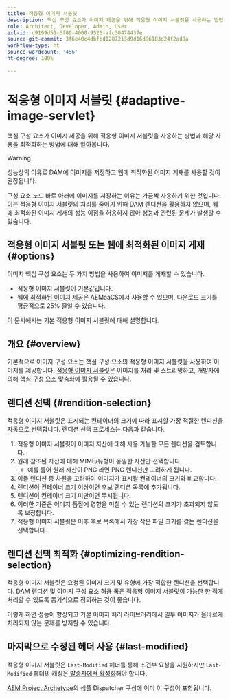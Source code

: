 ```yaml
---
title: 적응형 이미지 서블릿
description: 핵심 구성 요소가 이미지 제공을 위해 적응형 이미지 서블릿을 사용하는 방법과 해당 사용을 최적화하는 방법에 대해 알아봅니다.
role: Architect, Developer, Admin, User
exl-id: d9199d51-6f09-4000-9525-afc30474437e
source-git-commit: 3f6e40c4dbfbd1287213d9d16d96183d24f2ad0a
workflow-type: ht
source-wordcount: '456'
ht-degree: 100%

---
```


# 적응형 이미지 서블릿 {#adaptive-image-servlet}

핵심 구성 요소가 이미지 제공을 위해 적응형 이미지 서블릿을 사용하는 방법과 해당 사용을 최적화하는 방법에 대해 알아봅니다.

>[!WARNING]
>
>성능상의 이유로 DAM에 이미지를 저장하고 웹에 최적화된 이미지 게재를 사용할 것이 권장됩니다.
>
>구성 요소 노드 바로 아래에 이미지를 저장하는 이유는 가끔씩 사용하기 위한 것입니다. 이는 적응형 이미지 서블릿의 처리를 줄이기 위해 DAM 렌디션을 활용하지 않으며, 웹에 최적화된 이미지 게재의 성능 이점을 허용하지 않아 성능과 관련된 문제가 발생할 수 있습니다.

## 적응형 이미지 서블릿 또는 웹에 최적화된 이미지 게재 {#options}

이미지 핵심 구성 요소는 두 가지 방법을 사용하여 이미지를 게재할 수 있습니다.

* 적응형 이미지 서블릿이 기본값입니다.
* [웹에 최적화된 이미지 제공](/help/developing/web-optimized-image-delivery.md)은 AEMaaCS에서 사용할 수 있으며, 다운로드 크기를 평균적으로 25% 줄일 수 있습니다.

이 문서에서는 기본 적응형 이미지 서블릿에 대해 설명합니다.

## 개요 {#overview}

기본적으로 이미지 구성 요소는 핵심 구성 요소의 적응형 이미지 서블릿을 사용하여 이미지를 제공합니다. [적응형 이미지 서블릿](https://github.com/adobe/aem-core-wcm-components/wiki/The-Adaptive-Image-Servlet)은 이미지를 처리 및 스트리밍하고, 개발자에 의해 [핵심 구성 요소 맞춤화](/help/developing/customizing.md)에 활용될 수 있습니다.

## 렌디션 선택 {#rendition-selection}

적응형 이미지 서블릿은 표시되는 컨테이너의 크기에 따라 표시할 가장 적절한 렌디션을 자동으로 선택합니다. 렌디션 선택 프로세스는 다음과 같습니다.

1. 적응형 이미지 서블릿이 이미지 자산에 대해 사용 가능한 모든 렌디션을 검토합니다.
1. 원래 참조된 자산에 대해 MIME/유형이 동일한 자산만 선택합니다.
   * 예를 들어 원래 자산이 PNG 라면 PNG 렌디션만 고려하게 됩니다.
1. 이들 렌디션 중 차원을 고려하여 이미지가 표시될 컨테이너의 크기와 비교합니다.
1. 렌디션이 컨테이너 크기 이상이면 후보 렌디션 목록에 추가됩니다.
1. 렌디션이 컨테이너 크기 미만이면 무시됩니다.
1. 이러한 기준은 이미지 품질에 영향을 미칠 수 있는 렌디션의 크기가 초과되지 않도록 보장합니다.
1. 적응형 이미지 서블릿은 이후 후보 목록에서 가장 작은 파일 크기를 갖는 렌디션을 선택합니다.

## 렌디션 선택 최적화 {#optimizing-rendition-selection}

적응형 이미지 서블릿은 요청된 이미지 크기 및 유형에 가장 적합한 렌디션을 선택합니다. DAM 렌디션 및 이미지 구성 요소 허용 폭은 적응형 이미지 서블릿이 가능한 한 적게 처리할 수 있도록 동기식으로 정의하는 것이 좋습니다.

이렇게 하면 성능이 향상되고 기본 이미지 처리 라이브러리에서 일부 이미지가 올바르게 처리되지 않는 문제를 방지할 수 있습니다.

## 마지막으로 수정된 헤더 사용 {#last-modified}

적응형 이미지 서블릿은 `Last-Modified` 헤더를 통해 조건부 요청을 지원하지만 `Last-Modified` 헤더의 캐싱은[ 발송자에서 활성화](https://experienceleague.adobe.com/docs/experience-manager-dispatcher/using/configuring/dispatcher-configuration.html?lang=ko#caching-http-response-headers)해야 합니다.

[AEM Project Archetype](/help/developing/archetype/overview.md)의 샘플 Dispatcher 구성에 이미 이 구성이 포함됩니다.
